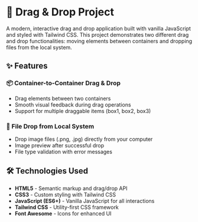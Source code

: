 # 🎯 Drag & Drop Project

A modern, interactive drag and drop application built with vanilla JavaScript and styled with Tailwind CSS. This project demonstrates two different drag and drop functionalities: moving elements between containers and dropping files from the local system.

## ✨ Features

### 📦 Container-to-Container Drag & Drop

- Drag elements between two containers
- Smooth visual feedback during drag operations
- Support for multiple draggable items (box1, box2, box3)

### 📁 File Drop from Local System

- Drop image files (.png, .jpg) directly from your computer
- Image preview after successful drop
- File type validation with error messages

## 🛠️ Technologies Used

- **HTML5** - Semantic markup and drag/drop API
- **CSS3** - Custom styling with Tailwind CSS
- **JavaScript (ES6+)** - Vanilla JavaScript for all interactions
- **Tailwind CSS** - Utility-first CSS framework
- **Font Awesome** - Icons for enhanced UI

